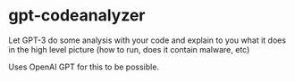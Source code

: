 # gpt-codeanalyzer
Let GPT-3 do some analysis with your code and explain to you what it does in the high level picture (how to run, does it contain malware, etc)

Uses OpenAI GPT for this to be possible.
